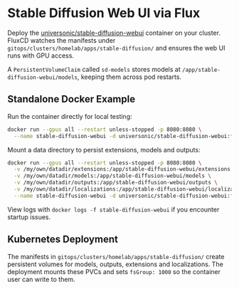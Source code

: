 # Stable Diffusion Web UI via Flux

Deploy the [universonic/stable-diffusion-webui](https://hub.docker.com/r/universonic/stable-diffusion-webui) container on your cluster. FluxCD watches the manifests under `gitops/clusters/homelab/apps/stable-diffusion/` and ensures the web UI runs with GPU access.

A `PersistentVolumeClaim` called `sd-models` stores models at `/app/stable-diffusion-webui/models`, keeping them across pod restarts.

## Standalone Docker Example

Run the container directly for local testing:

```bash
docker run --gpus all --restart unless-stopped -p 8080:8080 \
  --name stable-diffusion-webui -d universonic/stable-diffusion-webui:full
```

Mount a data directory to persist extensions, models and outputs:

```bash
docker run --gpus all --restart unless-stopped -p 8080:8080 \
  -v /my/own/datadir/extensions:/app/stable-diffusion-webui/extensions \
  -v /my/own/datadir/models:/app/stable-diffusion-webui/models \
  -v /my/own/datadir/outputs:/app/stable-diffusion-webui/outputs \
  -v /my/own/datadir/localizations:/app/stable-diffusion-webui/localizations \
  --name stable-diffusion-webui -d universonic/stable-diffusion-webui:full
```

View logs with `docker logs -f stable-diffusion-webui` if you encounter startup issues.

## Kubernetes Deployment

The manifests in `gitops/clusters/homelab/apps/stable-diffusion/` create
persistent volumes for models, outputs, extensions and localizations. The
deployment mounts these PVCs and sets `fsGroup: 1000` so the container user can
write to them.

